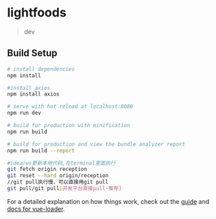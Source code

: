 # lightfoods

> dev

## Build Setup

``` bash
# install dependencies
npm install

#install axios
npm install axios

# serve with hot reload at localhost:8080
npm run dev

# build for production with minification
npm run build

# build for production and view the bundle analyzer report
npm run build --report

#idea/ws更新本地代码,在terminal里面执行
git fetch origin reception
git reset --hard origin/reception
//git pull执行慢，可以直接用git pull
git pull/git pull[开发平台直接pull-推荐]
```

For a detailed explanation on how things work, check out the [guide](http://vuejs-templates.github.io/webpack/) and [docs for vue-loader](http://vuejs.github.io/vue-loader).
